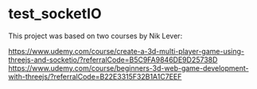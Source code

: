 # test_socketIO

This project was based on two courses by Nik Lever:

https://www.udemy.com/course/create-a-3d-multi-player-game-using-threejs-and-socketio/?referralCode=B5C9FA9846DE9D25738D
https://www.udemy.com/course/beginners-3d-web-game-development-with-threejs/?referralCode=B22E3315F32B1A1C7EEF
